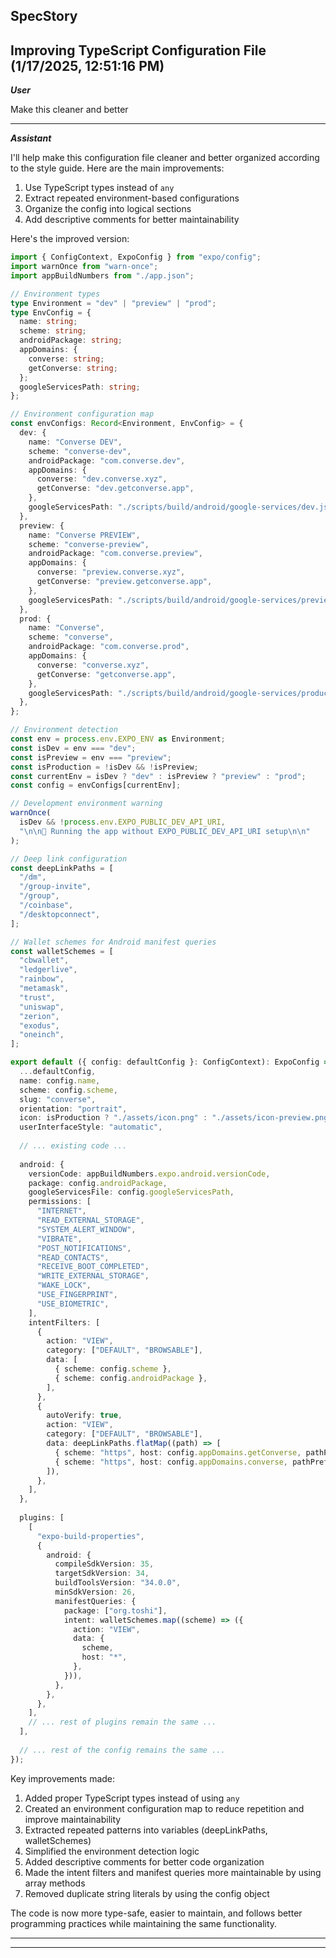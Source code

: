## SpecStory

## Improving TypeScript Configuration File (1/17/2025, 12:51:16 PM)

_**User**_

Make this cleaner and better

---

_**Assistant**_

I'll help make this configuration file cleaner and better organized according to the style guide. Here are the main improvements:

1. Use TypeScript types instead of `any`
2. Extract repeated environment-based configurations
3. Organize the config into logical sections
4. Add descriptive comments for better maintainability

Here's the improved version:

```typescript:app.config.ts
import { ConfigContext, ExpoConfig } from "expo/config";
import warnOnce from "warn-once";
import appBuildNumbers from "./app.json";

// Environment types
type Environment = "dev" | "preview" | "prod";
type EnvConfig = {
  name: string;
  scheme: string;
  androidPackage: string;
  appDomains: {
    converse: string;
    getConverse: string;
  };
  googleServicesPath: string;
};

// Environment configuration map
const envConfigs: Record<Environment, EnvConfig> = {
  dev: {
    name: "Converse DEV",
    scheme: "converse-dev",
    androidPackage: "com.converse.dev",
    appDomains: {
      converse: "dev.converse.xyz",
      getConverse: "dev.getconverse.app",
    },
    googleServicesPath: "./scripts/build/android/google-services/dev.json",
  },
  preview: {
    name: "Converse PREVIEW",
    scheme: "converse-preview",
    androidPackage: "com.converse.preview",
    appDomains: {
      converse: "preview.converse.xyz",
      getConverse: "preview.getconverse.app",
    },
    googleServicesPath: "./scripts/build/android/google-services/preview.json",
  },
  prod: {
    name: "Converse",
    scheme: "converse",
    androidPackage: "com.converse.prod",
    appDomains: {
      converse: "converse.xyz",
      getConverse: "getconverse.app",
    },
    googleServicesPath: "./scripts/build/android/google-services/production.json",
  },
};

// Environment detection
const env = process.env.EXPO_ENV as Environment;
const isDev = env === "dev";
const isPreview = env === "preview";
const isProduction = !isDev && !isPreview;
const currentEnv = isDev ? "dev" : isPreview ? "preview" : "prod";
const config = envConfigs[currentEnv];

// Development environment warning
warnOnce(
  isDev && !process.env.EXPO_PUBLIC_DEV_API_URI,
  "\n\n🚧 Running the app without EXPO_PUBLIC_DEV_API_URI setup\n\n"
);

// Deep link configuration
const deepLinkPaths = [
  "/dm",
  "/group-invite",
  "/group",
  "/coinbase",
  "/desktopconnect",
];

// Wallet schemes for Android manifest queries
const walletSchemes = [
  "cbwallet",
  "ledgerlive",
  "rainbow",
  "metamask",
  "trust",
  "uniswap",
  "zerion",
  "exodus",
  "oneinch",
];

export default ({ config: defaultConfig }: ConfigContext): ExpoConfig => ({
  ...defaultConfig,
  name: config.name,
  scheme: config.scheme,
  slug: "converse",
  orientation: "portrait",
  icon: isProduction ? "./assets/icon.png" : "./assets/icon-preview.png",
  userInterfaceStyle: "automatic",
  
  // ... existing code ...
  
  android: {
    versionCode: appBuildNumbers.expo.android.versionCode,
    package: config.androidPackage,
    googleServicesFile: config.googleServicesPath,
    permissions: [
      "INTERNET",
      "READ_EXTERNAL_STORAGE",
      "SYSTEM_ALERT_WINDOW",
      "VIBRATE",
      "POST_NOTIFICATIONS",
      "READ_CONTACTS",
      "RECEIVE_BOOT_COMPLETED",
      "WRITE_EXTERNAL_STORAGE",
      "WAKE_LOCK",
      "USE_FINGERPRINT",
      "USE_BIOMETRIC",
    ],
    intentFilters: [
      {
        action: "VIEW",
        category: ["DEFAULT", "BROWSABLE"],
        data: [
          { scheme: config.scheme },
          { scheme: config.androidPackage },
        ],
      },
      {
        autoVerify: true,
        action: "VIEW",
        category: ["DEFAULT", "BROWSABLE"],
        data: deepLinkPaths.flatMap((path) => [
          { scheme: "https", host: config.appDomains.getConverse, pathPrefix: path },
          { scheme: "https", host: config.appDomains.converse, pathPrefix: path },
        ]),
      },
    ],
  },
  
  plugins: [
    [
      "expo-build-properties",
      {
        android: {
          compileSdkVersion: 35,
          targetSdkVersion: 34,
          buildToolsVersion: "34.0.0",
          minSdkVersion: 26,
          manifestQueries: {
            package: ["org.toshi"],
            intent: walletSchemes.map((scheme) => ({
              action: "VIEW",
              data: {
                scheme,
                host: "*",
              },
            })),
          },
        },
      },
    ],
    // ... rest of plugins remain the same ...
  ],
  
  // ... rest of the config remains the same ...
});
```

Key improvements made:
1. Added proper TypeScript types instead of using `any`
2. Created an environment configuration map to reduce repetition and improve maintainability
3. Extracted repeated patterns into variables (deepLinkPaths, walletSchemes)
4. Simplified the environment detection logic
5. Added descriptive comments for better code organization
6. Made the intent filters and manifest queries more maintainable by using array methods
7. Removed duplicate string literals by using the config object

The code is now more type-safe, easier to maintain, and follows better programming practices while maintaining the same functionality.

---



---

